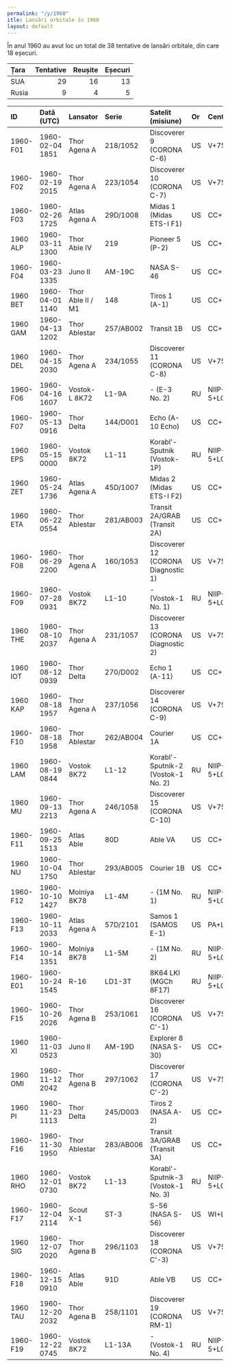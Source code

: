 ```yaml
---
permalink: "/y/1960"
itle: Lansări orbitale în 1960
layout: default
---
```


În anul 1960 au avut loc un total de 38 tentative de lansări orbitale, din care 18 eșecuri.


| Țara   |   Tentative |   Reușite |   Eșecuri |
|:-------|------------:|----------:|----------:|
| SUA    |          29 |        16 |        13 |
| Rusia  |           9 |         4 |         5 |


| ID       | Dată (UTC)      | Lansator          | Serie     | Satelit (misiune)                   | Or   | Centru        | R   |
|:---------|:----------------|:------------------|:----------|:------------------------------------|:-----|:--------------|:----|
| 1960-F01 | 1960-02-04 1851 | Thor Agena A      | 218/1052  | Discoverer 9 (CORONA C-6)           | US   | V+75-3-4      | F   |
| 1960-F02 | 1960-02-19 2015 | Thor Agena A      | 223/1054  | Discoverer 10 (CORONA C-7)          | US   | V+75-3-5      | F   |
| 1960-F03 | 1960-02-26 1725 | Atlas Agena A     | 29D/1008  | Midas 1 (Midas ETS-I F1)            | US   | CC+LC14       | F   |
| 1960 ALP | 1960-03-11 1300 | Thor Able IV      | 219       | Pioneer 5 (P-2)                     | US   | CC+LC17A      | S   |
| 1960-F04 | 1960-03-23 1335 | Juno II           | AM-19C    | NASA S-46                           | US   | CC+LC26B      | F   |
| 1960 BET | 1960-04-01 1140 | Thor Able II / M1 | 148       | Tiros 1 (A-1)                       | US   | CC+LC17A      | S   |
| 1960 GAM | 1960-04-13 1202 | Thor Ablestar     | 257/AB002 | Transit 1B                          | US   | CC+LC17B      | S   |
| 1960 DEL | 1960-04-15 2030 | Thor Agena A      | 234/1055  | Discoverer 11 (CORONA C-8)          | US   | V+75-3-5      | S   |
| 1960-F06 | 1960-04-16 1607 | Vostok-L 8K72     | L1-9A     | - (E-3 No. 2)                       | RU   | NIIP-5+LC1    | F   |
| 1960-F07 | 1960-05-13 0916 | Thor Delta        | 144/D001  | Echo (A-10 Echo)                    | US   | CC+LC17A      | F   |
| 1960 EPS | 1960-05-15 0000 | Vostok 8K72       | L1-11     | Korabl'-Sputnik (Vostok-1P)         | RU   | NIIP-5+LC1    | S   |
| 1960 ZET | 1960-05-24 1736 | Atlas Agena A     | 45D/1007  | Midas 2 (Midas ETS-I F2)            | US   | CC+LC14       | S   |
| 1960 ETA | 1960-06-22 0554 | Thor Ablestar     | 281/AB003 | Transit 2A/GRAB (Transit 2A)        | US   | CC+LC17B      | S   |
| 1960-F08 | 1960-06-29 2200 | Thor Agena A      | 160/1053  | Discoverer 12 (CORONA Diagnostic 1) | US   | V+75-3-4      | F   |
| 1960-F09 | 1960-07-28 0931 | Vostok 8K72       | L1-10     | - (Vostok-1 No. 1)                  | RU   | NIIP-5+LC1    | F   |
| 1960 THE | 1960-08-10 2037 | Thor Agena A      | 231/1057  | Discoverer 13 (CORONA Diagnostic 2) | US   | V+75-3-5      | S   |
| 1960 IOT | 1960-08-12 0939 | Thor Delta        | 270/D002  | Echo 1 (A-11)                       | US   | CC+LC17A      | S   |
| 1960 KAP | 1960-08-18 1957 | Thor Agena A      | 237/1056  | Discoverer 14 (CORONA C-9)          | US   | V+75-3-4      | S   |
| 1960-F10 | 1960-08-18 1958 | Thor Ablestar     | 262/AB004 | Courier 1A                          | US   | CC+LC17B      | F   |
| 1960 LAM | 1960-08-19 0844 | Vostok 8K72       | L1-12     | Korabl'-Sputnik-2 (Vostok-1 No. 2)  | RU   | NIIP-5+LC1    | S   |
| 1960 MU  | 1960-09-13 2213 | Thor Agena A      | 246/1058  | Discoverer 15 (CORONA C-10)         | US   | V+75-3-5      | S   |
| 1960-F11 | 1960-09-25 1513 | Atlas Able        | 80D       | Able VA                             | US   | CC+LC12       | F   |
| 1960 NU  | 1960-10-04 1750 | Thor Ablestar     | 293/AB005 | Courier 1B                          | US   | CC+LC17B      | S   |
| 1960-F12 | 1960-10-10 1427 | Molniya 8K78      | L1-4M     | - (1M No. 1)                        | RU   | NIIP-5+LC1    | F   |
| 1960-F13 | 1960-10-11 2033 | Atlas Agena A     | 57D/2101  | Samos 1 (SAMOS E-1)                 | US   | PA+LC1-1      | F   |
| 1960-F14 | 1960-10-14 1351 | Molniya 8K78      | L1-5M     | - (1M No. 2)                        | RU   | NIIP-5+LC1    | F   |
| 1960-E01 | 1960-10-24 1545 | R-16              | LD1-3T    | 8K64 LKI (MGCh 8F17)                | RU   | NIIP-5+LC41/3 | S   |
| 1960-F15 | 1960-10-26 2026 | Thor Agena B      | 253/1061  | Discoverer 16 (CORONA C'-1)         | US   | V+75-3-4      | F   |
| 1960 XI  | 1960-11-03 0523 | Juno II           | AM-19D    | Explorer 8 (NASA S-30)              | US   | CC+LC26B      | S   |
| 1960 OMI | 1960-11-12 2042 | Thor Agena B      | 297/1062  | Discoverer 17 (CORONA C'-2)         | US   | V+75-3-5      | S   |
| 1960 PI  | 1960-11-23 1113 | Thor Delta        | 245/D003  | Tiros 2 (NASA A-2)                  | US   | CC+LC17A      | S   |
| 1960-F16 | 1960-11-30 1950 | Thor Ablestar     | 283/AB006 | Transit 3A/GRAB (Transit 3A)        | US   | CC+LC17B      | F   |
| 1960 RHO | 1960-12-01 0730 | Vostok 8K72       | L1-13     | Korabl'-Sputnik-3 (Vostok-1 No. 3)  | RU   | NIIP-5+LC1    | S   |
| 1960-F17 | 1960-12-04 2114 | Scout X-1         | ST-3      | S-56 (NASA S-56)                    | US   | WI+LA3        | F   |
| 1960 SIG | 1960-12-07 2020 | Thor Agena B      | 296/1103  | Discoverer 18 (CORONA C'-3)         | US   | V+75-3-4      | S   |
| 1960-F18 | 1960-12-15 0910 | Atlas Able        | 91D       | Able VB                             | US   | CC+LC12       | F   |
| 1960 TAU | 1960-12-20 2032 | Thor Agena B      | 258/1101  | Discoverer 19 (CORONA RM-1)         | US   | V+75-3-5      | S   |
| 1960-F19 | 1960-12-22 0745 | Vostok 8K72       | L1-13A    | - (Vostok-1 No. 4)                  | RU   | NIIP-5+LC1    | F   |

